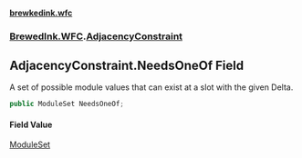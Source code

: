 #### [brewkedink.wfc](index.md 'index')
### [BrewedInk.WFC](BrewedInk_WFC.md 'BrewedInk.WFC').[AdjacencyConstraint](AdjacencyConstraint.md 'BrewedInk.WFC.AdjacencyConstraint')
## AdjacencyConstraint.NeedsOneOf Field
A set of possible module values that can exist at a slot with the given Delta.   
```csharp
public ModuleSet NeedsOneOf;
```
#### Field Value
[ModuleSet](ModuleSet.md 'BrewedInk.WFC.ModuleSet')
